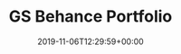 ---
title: 'GS Behance Portfolio'
date: '2019-11-06T12:29:59+00:00'
type: docs
premium: true
draft: false
---